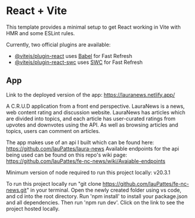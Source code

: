 # React + Vite

This template provides a minimal setup to get React working in Vite with HMR and some ESLint rules.

Currently, two official plugins are available:

- [@vitejs/plugin-react](https://github.com/vitejs/vite-plugin-react/blob/main/packages/plugin-react/README.md) uses [Babel](https://babeljs.io/) for Fast Refresh
- [@vitejs/plugin-react-swc](https://github.com/vitejs/vite-plugin-react-swc) uses [SWC](https://swc.rs/) for Fast Refresh


## App 

Link to the deployed version of the app: https://lauranews.netlify.app/

A C.R.U.D application from a front end perspective. LauraNews is a news, web content rating and discussion website. LauraNews has articles which are divided into topics, and each article has user-curated ratings from upvotes and downvotes using the API. As well as browsing articles and topics, users can comment on articles.

The app makes use of an api I built which can be found here: https://github.com/lauPattes/laura-news
Available endpoints for the api being used can be found on this repo's wiki page: https://github.com/lauPattes/fe-nc-news/wiki/Avaiable-endpoints 

Minimum version of node required to run this project locally: v20.3.1

To run this project locally run "git clone https://github.com/lauPattes/fe-nc-news.git" in your terminal. Open the newly created folder using vs code, and cd into the root directory. Run 'npm install' to install your package.json and all dependencies. Then run 'npm run dev'. Click on the link to see the project hosted locally.